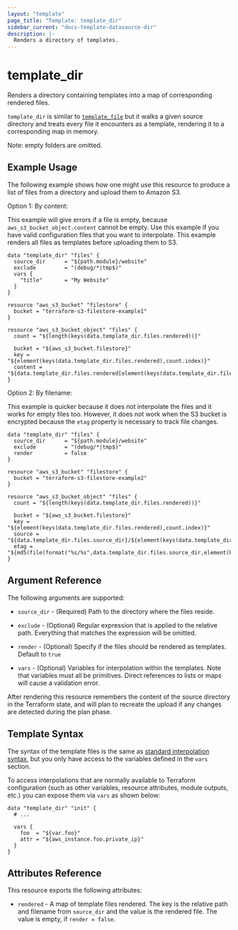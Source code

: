 ```yaml
---
layout: "template"
page_title: "Template: template_dir"
sidebar_current: "docs-template-datasource-dir"
description: |-
  Renders a directory of templates.
---
```


# template_dir

Renders a directory containing templates into a map of
corresponding rendered files.

`template_dir` is similar to [`template_file`](../d/file.html) but it walks
a given source directory and treats every file it encounters as a template,
rendering it to a corresponding map in memory.

Note: empty folders are omitted.

## Example Usage

The following example shows how one might use this resource to produce a
list of files from a directory and upload them to Amazon S3.

Option 1: By content:

This example will give errors if a file is empty, because `aws_s3_bucket_object.content`
cannot be empty. Use this example if you have valid configuration
files that you want to interpolate.
This example renders all files as templates before uploading them to S3.

```hcl
data "template_dir" "files" {
  source_dir      = "${path.module}/website"
  exclude         = "(debug/*|tmp$)"
  vars {
    "title"       = "My Website"
  }
}

resource "aws_s3_bucket" "filestore" {
  bucket = "terraform-s3-filestore-example1"
}

resource "aws_s3_bucket_object" "files" {
  count = "${length(keys(data.template_dir.files.rendered))}"

  bucket = "${aws_s3_bucket.filestore}"
  key = "${element(keys(data.template_dir.files.rendered),count.index)}"
  content = "${data.template_dir.files.rendered[element(keys(data.template_dir.files.rendered),count.index)]}"  
}
```

Option 2: By filename:

This example is quicker because it does not interpolate the files
and it works for empty files too.
However, it does not work when the S3 bucket is encrypted because the
`etag` property is necessary to track file changes.

```hcl
data "template_dir" "files" {
  source_dir      = "${path.module}/website"
  exclude         = "(debug/*|tmp$)"
  render          = false
}

resource "aws_s3_bucket" "filestore" {
  bucket = "terraform-s3-filestore-example2"
}

resource "aws_s3_bucket_object" "files" {
  count = "${length(keys(data.template_dir.files.rendered))}"

  bucket = "${aws_s3_bucket.filestore}"
  key = "${element(keys(data.template_dir.files.rendered),count.index)}"
  source = "${data.template_dir.files.source_dir}/${element(keys(data.template_dir.files.rendered),count.index)}"
  etag = "${md5(file(format("%s/%s",data.template_dir.files.source_dir,element(keys(data.template_dir.files.rendered),count.index))))}"
}
```

## Argument Reference

The following arguments are supported:

* `source_dir` - (Required) Path to the directory where the files reside.

* `exclude` - (Optional) Regular expression that is applied to the relative
  path. Everything that matches the expression will be omitted.

* `render` - (Optional) Specify if the files should be rendered as templates.
  Default to `true`

* `vars` - (Optional) Variables for interpolation within the templates. Note
  that variables must all be primitives. Direct references to lists or maps
  will cause a validation error.

After rendering this resource remembers the content of the source directory
in the Terraform state, and will plan to recreate the upload if any changes
are detected during the plan phase.

## Template Syntax

The syntax of the template files is the same as
[standard interpolation syntax](/docs/configuration/interpolation.html),
but you only have access to the variables defined in the `vars` section.

To access interpolations that are normally available to Terraform
configuration (such as other variables, resource attributes, module
outputs, etc.) you can expose them via `vars` as shown below:

```hcl
data "template_dir" "init" {
  # ...

  vars {
    foo  = "${var.foo}"
    attr = "${aws_instance.foo.private_ip}"
  }
}
```

## Attributes Reference

This resource exports the following attributes:

* `rendered` - A map of template files rendered. The key is the relative path
and filename from `source_dir` and the value is the rendered file. The value
is empty, if `render = false`.
